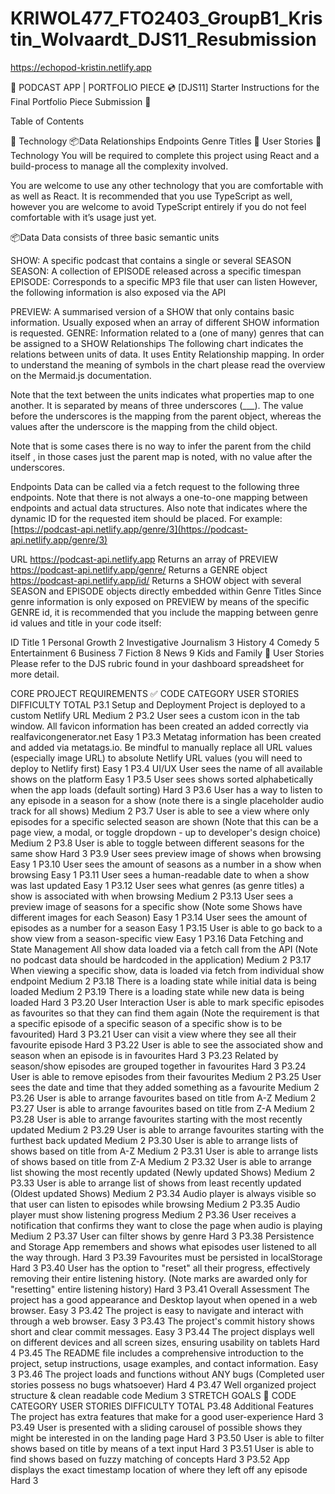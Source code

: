 # KRIWOL477_FTO2403_GroupB1_Kristin_Wolvaardt_DJS11_Resubmission

https://echopod-kristin.netlify.app

🎵 PODCAST APP | PORTFOLIO PIECE 💿
[DJS11] Starter Instructions for the Final Portfolio Piece Submission 🚀

Table of Contents

🤖 Technology
📦Data
Relationships
Endpoints
Genre Titles
🧑 User Stories
🤖 Technology
You will be required to complete this project using React and a build-process to manage all the complexity involved.

You are welcome to use any other technology that you are comfortable with as well as React. It is recommended that you use TypeScript as well, however you are welcome to avoid TypeScript entirely if you do not feel comfortable with it’s usage just yet.

📦Data
Data consists of three basic semantic units

SHOW: A specific podcast that contains a single or several SEASON
SEASON: A collection of EPISODE released across a specific timespan
EPISODE: Corresponds to a specific MP3 file that user can listen
However, the following information is also exposed via the API

PREVIEW: A summarised version of a SHOW that only contains basic information. Usually exposed when an array of different SHOW information is requested.
GENRE: Information related to a (one of many) genres that can be assigned to a SHOW
Relationships
The following chart indicates the relations between units of data. It uses Entity Relationship mapping. In order to understand the meaning of symbols in the chart please read the overview on the Mermaid.js documentation.

Note that the text between the units indicates what properties map to one another. It is separated by means of three underscores (___). The value before the underscores is the mapping from the parent object, whereas the values after the underscore is the mapping from the child object.

Note that is some cases there is no way to infer the parent from the child itself , in those cases just the parent map is noted, with no value after the underscores.


Endpoints
Data can be called via a fetch request to the following three endpoints. Note that there is not always a one-to-one mapping between endpoints and actual data structures. Also note that <ID> indicates where the dynamic ID for the requested item should be placed. For example: [https://podcast-api.netlify.app/genre/3](https://podcast-api.netlify.app/genre/3)

URL	
https://podcast-api.netlify.app	Returns an array of PREVIEW
https://podcast-api.netlify.app/genre/<ID>	Returns a GENRE object
https://podcast-api.netlify.app/id/<ID>	Returns a SHOW object with several SEASON and EPISODE objects directly embedded within
Genre Titles
Since genre information is only exposed on PREVIEW by means of the specific GENRE id, it is recommended that you include the mapping between genre id values and title in your code itself:

ID	Title
1	Personal Growth
2	Investigative Journalism
3	History
4	Comedy
5	Entertainment
6	Business
7	Fiction
8	News
9	Kids and Family
🧑 User Stories
Please refer to the DJS rubric found in your dashboard spreadsheet for more detail.

CORE PROJECT REQUIREMENTS ✅
CODE	CATEGORY	USER STORIES	DIFFICULTY	TOTAL
P3.1	Setup and Deployment	Project is deployed to a custom Netlify URL	Medium	2
P3.2		User sees a custom icon in the tab window. All favicon information has been created an added correctly via realfavicongenerator.net	Easy	1
P3.3		Metatag information has been created and added via metatags.io. Be mindful to manually replace all URL values (especially image URL) to absolute Netlify URL values (you will need to deploy to Netlify first)	Easy	1
P3.4	UI/UX	User sees the name of all available shows on the platform	Easy	1
P3.5		User sees shows sorted alphabetically when the app loads (default sorting)	Hard	3
P3.6		User has a way to listen to any episode in a season for a show (note there is a single placeholder audio track for all shows)	Medium	2
P3.7		User is able to see a view where only episodes for a specific selected season are shown (Note that this can be a page view, a modal, or toggle dropdown - up to developer's design choice)	Medium	2
P3.8		User is able to toggle between different seasons for the same show	Hard	3
P3.9		User sees preview image of shows when browsing	Easy	1
P3.10		User sees the amount of seasons as a number in a show when browsing	Easy	1
P3.11		User sees a human-readable date to when a show was last updated	Easy	1
P3.12		User sees what genres (as genre titles) a show is associated with when browsing	Medium	2
P3.13		User sees a preview image of seasons for a specific show (Note some Shows have different images for each Season)	Easy	1
P3.14		User sees the amount of episodes as a number for a season	Easy	1
P3.15		User is able to go back to a show view from a season-specific view	Easy	1
P3.16	Data Fetching and State Management	All show data loaded via a fetch call from the API (Note no podcast data should be hardcoded in the application)	Medium	2
P3.17		When viewing a specific show, data is loaded via fetch from individual show endpoint	Medium	2
P3.18		There is a loading state while initial data is being loaded	Medium	2
P3.19		There is a loading state while new data is being loaded	Hard	3
P3.20	User Interaction	User is able to mark specific episodes as favourites so that they can find them again (Note the requirement is that a specific episode of a specific season of a specific show is to be favourited)	Hard	3
P3.21		User can visit a view where they see all their favourite episode	Hard	3
P3.22		User is able to see the associated show and season when an episode is in favourites	Hard	3
P3.23		Related by season/show episodes are grouped together in favourites	Hard	3
P3.24		User is able to remove episodes from their favourites	Medium	2
P3.25		User sees the date and time that they added something as a favourite	Medium	2
P3.26		User is able to arrange favourites based on title from A-Z	Medium	2
P3.27		User is able to arrange favourites based on title from Z-A	Medium	2
P3.28		User is able to arrange favourites starting with the most recently updated	Medium	2
P3.29		User is able to arrange favourites starting with the furthest back updated	Medium	2
P3.30		User is able to arrange lists of shows based on title from A-Z	Medium	2
P3.31		User is able to arrange lists of shows based on title from Z-A	Medium	2
P3.32		User is able to arrange list showing the most recently updated (Newly updated Shows)	Medium	2
P3.33		User is able to arrange list of shows from least recently updated (Oldest updated Shows)	Medium	2
P3.34		Audio player is always visible so that user can listen to episodes while browsing	Medium	2
P3.35		Audio player must show listening progress	Medium	2
P3.36		User receives a notification that confirms they want to close the page when audio is playing	Medium	2
P3.37		User can filter shows by genre	Hard	3
P3.38	Persistence and Storage	App remembers and shows what episodes user listened to all the way through.	Hard	3
P3.39		Favourites must be persisted in localStorage	Hard	3
P3.40		User has the option to "reset" all their progress, effectively removing their entire listening history. (Note marks are awarded only for "resetting" entire listening history)	Hard	3
P3.41	Overall Assessment	The project has a good appearance and Desktop layout when opened in a web browser.	Easy	3
P3.42		The project is easy to navigate and interact with through a web browser.	Easy	3
P3.43		The project's commit history shows short and clear commit messages.	Easy	3
P3.44		The project displays well on different devices and all screen sizes, ensuring usability on tablets	Hard	4
P3.45		The README file includes a comprehensive introduction to the project, setup instructions, usage examples, and contact information.	Easy	3
P3.46		The project loads and functions without ANY bugs (Completed user stories possess no bugs whatsoever)	Hard	4
P3.47		Well organized project structure & clean readable code	Medium	3
STRETCH GOALS 💪
CODE	CATEGORY	USER STORIES	DIFFICULTY	TOTAL
P3.48	Additional Features	The project has extra features that make for a good user-experience	Hard	3
P3.49		User is presented with a sliding carousel of possible shows they might be interested in on the landing page	Hard	3
P3.50		User is able to filter shows based on title by means of a text input	Hard	3
P3.51		User is able to find shows based on fuzzy matching of concepts	Hard	3
P3.52		App displays the exact timestamp location of where they left off any episode	Hard	3